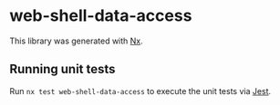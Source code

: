 # web-shell-data-access

This library was generated with [Nx](https://nx.dev).

## Running unit tests

Run `nx test web-shell-data-access` to execute the unit tests via [Jest](https://jestjs.io).
